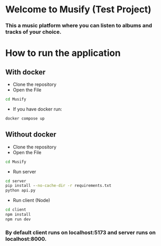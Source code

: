 # Welcome to Musify (Test Project)
### This a music platform where you can listen to albums and tracks of your choice.

# How to run the application
## With docker
* Clone the repository
* Open the File
```bat
cd Musify
```
* If you have docker run:
```bat
docker compose up
```


## Without docker
* Clone the repository
* Open the File
```bat
cd Musify
```
* Run server
```bat
cd server
pip install --no-cache-dir -r requirements.txt 
python api.py
```

* Run client (Node)
```bat
cd client
npm install 
npm run dev
```



### By default client runs on localhost:5173 and server runs on localhost:8000.







